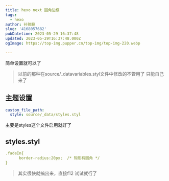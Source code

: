 ```yaml
---
title: hexo next 圆角边框
tags:
  - hexo
author: 孙贺毅
slug: '4168057682'
pubDatetime: 2023-05-29 16:37:48
updated: 2023-05-29T16:37:48.000Z
ogImage: https://top-img.pupper.cn/top-img/top-img-220.webp

---
```


简单设置就可以了

<!-- more -->

> 以前的那种在source/_datavariables.styl文件中修改的不管用了 只能自己来了

## 主题设置

```yaml
custom_file_path:
  style: source/_data/styles.styl
```

主要是styles这个文件启用就好了

## styles.styl

```yaml
.fadeIn{
      border-radius:20px;  /* 矩形有圆角 */
}
```

> 其实很快就搞出来，直接f12 试试就行了
